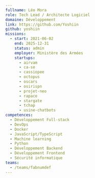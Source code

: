 ```yaml
---
fullname: Léo Mora
role: Tech Lead / Architecte Logiciel
domaine: Développement
link: https://github.com/Yoshiin
github: yoshiin
missions:
  - start: 2021-06-02
    end: 2025-12-31
    status: admin
    employer: Ministère des Armées
    startups:
      - airvam
      - ca-se
      - cassiopee
      - octopus
      - oscars
      - osirispn
      - projet-neo
      - rapace
      - stargate
      - tchap
      - usine-chatbots
competences:
  - Développement Full-stack
  - DevOps
  - Docker
  - JavaScript/TypeScript
  - Machine learning
  - Python
  - Développement Backend
  - Développement Frontend
  - Sécurité informatique
teams:
  - /teams/fabnumdef
---
```

